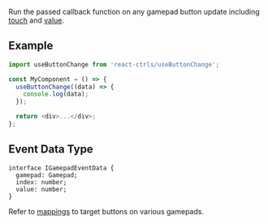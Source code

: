 Run the passed callback function on any gamepad button update including [touch](https://developer.mozilla.org/en-US/docs/Web/API/GamepadButton/touched) and [value](https://developer.mozilla.org/en-US/docs/Web/API/GamepadButton/value).

## Example

```js
import useButtonChange from 'react-ctrls/useButtonChange';

const MyComponent = () => {
  useButtonChange((data) => {
    console.log(data);
  });

  return <div>...</div>;
};
```

## Event Data Type

```tsx
interface IGamepadEventData {
  gamepad: Gamepad;
  index: number;
  value: number;
}
```

Refer to [mappings](https://developer.mozilla.org/en-US/docs/Web/API/Gamepad/mapping) to target buttons on various gamepads.
